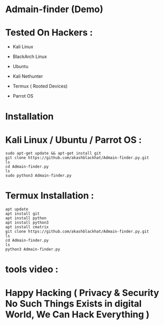 # Admain-finder (Demo)
# Tested On Hackers :
 
 * Kali Linux

 * BlackArch Linux
 
 * Ubuntu

 * Kali Nethunter

 * Termux ( Rooted Devices)

 * Parrot OS
# Installation
# Kali Linux / Ubuntu / Parrot OS :
    sudo apt-get update && apt-get install git
    git clone https://github.com/akashblackhat/Admain-finder.py.git
    ls
    cd Admain-finder.py
    ls
    sudo python3 Admain-finder.py
# Termux Installation :
    apt update 
    apt install git 
    apt install python
    apt install python3
    apt install cmatrix
    git clone https://github.com/akashblackhat/Admain-finder.py.git
    ls
    cd Admain-finder.py
    ls
    python3 Admain-finder.py
# tools video :

 # Happy Hacking ( Privacy & Security No Such Things Exists in digital World, We Can Hack Everything )
